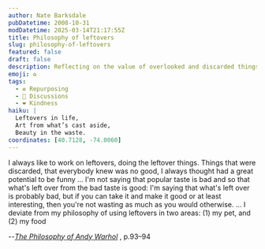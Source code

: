 ```yaml
---
author: Nate Barksdale
pubDatetime: 2008-10-31
modDatetime: 2025-03-14T21:17:55Z
title: Philosophy of leftovers
slug: philosophy-of-leftovers
featured: false
draft: false
description: Reflecting on the value of overlooked and discarded things, Andy Warhol shares his philosophy on working with leftovers.
emoji: ♻️
tags:
  - ♻️ Repurposing
  - 📖 Discussions
  - ❤️ Kindness
haiku: |
  Leftovers in life,  
  Art from what’s cast aside,  
  Beauty in the waste.
coordinates: [40.7128, -74.0060]
---
```


I always like to work on leftovers, doing the leftover things. Things that were discarded, that everybody knew was no good, I always thought had a great potential to be funny ... I'm not saying that popular taste is bad and so that what's left over from the bad taste is good: I'm saying that what's left over is probably bad, but if you can take it and make it good or at least interesting, then you're not wasting as much as you would otherwise. ... I deviate from my philosophy of using leftovers in two areas: (1) my pet, and (2) my food

--_[The Philosophy of Andy Warhol](http://books.google.com/books?id=Rm6bwozwRaMC&printsec=frontcover&dq=andy+warhol+philosophy&lr;=&as_brr=0&ei=nmMLSciNLYu8tAOyjIzVBA#PPA93,M1)_ , p.93–94
